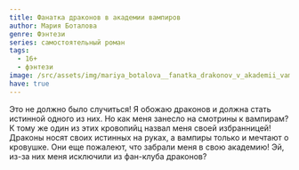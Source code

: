 ```yaml
---
title: Фанатка драконов в академии вампиров
author: Мария Боталова
genre: Фэнтези
series: самостоятельный роман
tags:
  - 16+
  - фэнтези
image: /src/assets/img/mariya_botalova__fanatka_drakonov_v_akademii_vampirov.jpeg
have: true
---
```

Это не должно было случиться! Я обожаю драконов и должна стать истинной одного из них. Но как меня занесло на смотрины к вампирам? К тому же один из этих кровопийц назвал меня своей избранницей! Драконы носят своих истинных на руках, а вампиры только и мечтают о кровушке. Они еще пожалеют, что забрали меня в свою академию! Эй, из-за них меня исключили из фан-клуба драконов?
